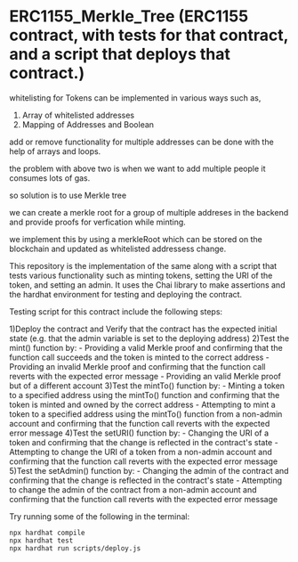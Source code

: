 # ERC1155_Merkle_Tree (ERC1155 contract, with tests for that contract, and a script that deploys that contract.)

whitelisting for Tokens can be implemented in various ways such as,

1. Array of whitelisted addresses
2. Mapping of Addresses and Boolean

add or remove functionality for multiple addresses can be done with the help of arrays and loops.

the problem with above two is when we want to add multiple people it consumes lots of gas.

so solution is to use Merkle tree

we can create a merkle root for a group of multiple addreses in the backend and provide proofs for verfication while minting.

we implement this by using a merkleRoot which can be stored on the blockchain and updated as whitelisted addressess change.

This repository is the implementation of the same along with a script that tests various functionality such as minting tokens, setting the URI of the token, and setting an admin.
It uses the Chai library to make assertions and the hardhat environment for testing and deploying the contract.

Testing script for this contract include the following steps:

1)Deploy the contract and Verify that the contract has the expected initial state (e.g. that the admin variable is set to the deploying address)
2)Test the mint() function by:
      - Providing a valid Merkle proof and confirming that the function call succeeds and the token is minted to the correct address
      - Providing an invalid Merkle proof and confirming that the function call reverts with the expected error message
      - Providing an valid Merkle proof but of a different account
3)Test the mintTo() function by:
      - Minting a token to a specified address using the mintTo() function and confirming that the token is minted and owned by the correct address
      - Attempting to mint a token to a specified address using the mintTo() function from a non-admin account and confirming that the function call reverts with the expected error message
4)Test the setURI() function by:
    - Changing the URI of a token and confirming that the change is reflected in the contract's state
    - Attempting to change the URI of a token from a non-admin account and confirming that the function call reverts with the expected error message
5)Test the setAdmin() function by:
    - Changing the admin of the contract and confirming that the change is reflected in the contract's state
    - Attempting to change the admin of the contract from a non-admin account and confirming that the function call reverts with the expected error message




Try running some of the following in the terminal:

```shell
npx hardhat compile
npx hardhat test
npx hardhat run scripts/deploy.js
```

